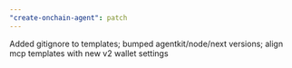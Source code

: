 ```yaml
---
"create-onchain-agent": patch
---
```


Added gitignore to templates; bumped agentkit/node/next versions; align mcp templates with new v2 wallet settings
